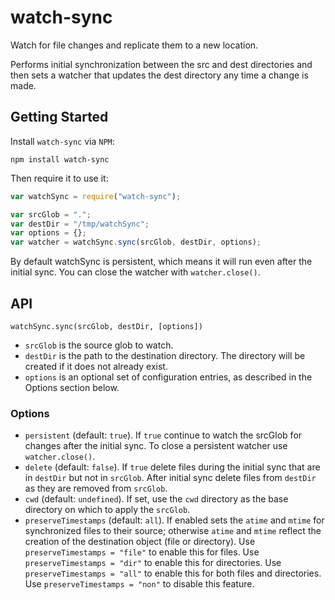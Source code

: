 # watch-sync

Watch for file changes and replicate them to a new location.

Performs initial synchronization between the src and dest directories and then
sets a watcher that updates the dest directory any time a change is made.

## Getting Started

Install `watch-sync` via `NPM`:

```
npm install watch-sync
```

Then require it to use it:

```js
var watchSync = require("watch-sync");

var srcGlob = ".";
var destDir = "/tmp/watchSync";
var options = {};
var watcher = watchSync.sync(srcGlob, destDir, options);
```

By default watchSync is persistent, which means it will run even after the
initial sync. You can close the watcher with `watcher.close()`.

## API

```
watchSync.sync(srcGlob, destDir, [options])
```

- `srcGlob` is the source glob to watch.
- `destDir` is the path to the destination directory. The directory will be
  created if it does not already exist.
- `options` is an optional set of configuration entries, as described in the
  Options section below.

### Options

- `persistent` (default: `true`). If `true` continue to watch the srcGlob for
  changes after the initial sync. To close a persistent watcher use
  `watcher.close()`.
- `delete` (default: `false`). If `true` delete files during the initial sync
  that are in `destDir` but not in `srcGlob`. After initial sync delete files
  from `destDir` as they are removed from `srcGlob`.
- `cwd` (default: `undefined`). If set, use the `cwd` directory as the base
  directory on which to apply the `srcGlob`.
- `preserveTimestamps` (default: `all`). If enabled sets the `atime` and
  `mtime` for synchronized files to their source; otherwise `atime` and `mtime`
  reflect the creation of the destination object (file or directory). Use
  `preserveTimestamps = "file"` to enable this for files. Use
  `preserveTimestamps = "dir"` to enable this for directories. Use
  `preserveTimestamps = "all"` to enable this for both files and directories.
  Use `preserveTimestamps = "non"` to disable this feature.
